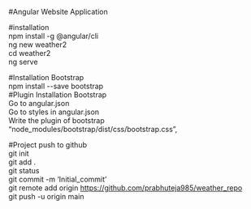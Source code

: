 <p class="has-line-data" data-line-start="0" data-line-end="1">#Angular Website Application</p>
<p class="has-line-data" data-line-start="2" data-line-end="7">#installation<br>
npm install -g @angular/cli<br>
ng new weather2<br>
cd weather2<br>
ng serve</p>
<p class="has-line-data" data-line-start="8" data-line-end="15">#Installation Bootstrap<br>
npm install --save bootstrap<br>
#Plugin Installation Bootstrap<br>
Go to angular.json<br>
Go to styles in angular.json<br>
Write the plugin of bootstrap<br>
“node_modules/bootstrap/dist/css/bootstrap.css”,</p>
<p class="has-line-data" data-line-start="17" data-line-end="24">#Project push to github<br>
git init<br>
git add .<br>
git status<br>
git commit -m ‘Initial_commit’<br>
git remote add origin <a href="https://github.com/prabhuteja985/weather_repo">https://github.com/prabhuteja985/weather_repo</a><br>
git push -u origin main</p>
